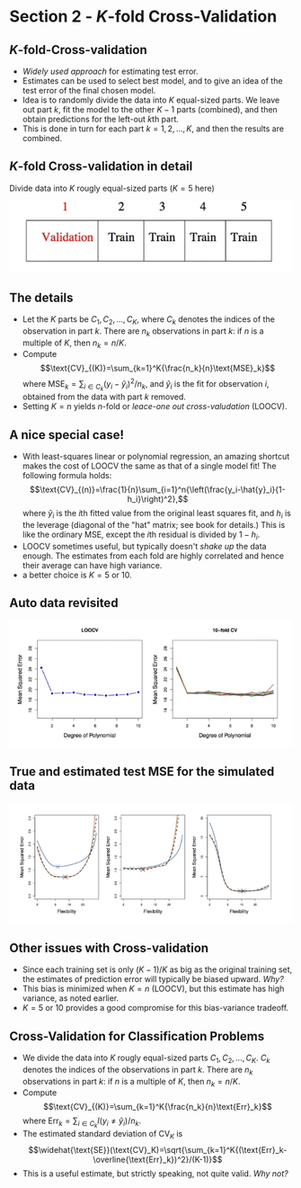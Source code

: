 # Section 2 - $K$-fold Cross-Validation
## $K$-fold-Cross-validation
* _Widely used approach_ for estimating test error.
* Estimates can be used to select best model, and to give an idea of the test error of the final chosen model.
* Idea is to randomly divide the data into $K$ equal-sized parts. We leave out part $k,$ fit the model to the other $K-1$ parts (combined), and then obtain predictions for the left-out $k$th part.
* This is done in turn for each part $k=1,2,\dots,K,$ and then the results are combined.
## $K$-fold Cross-validation in detail
Divide data into $K$ rougly equal-sized parts ($K=5$ here)

![](images/k.png)
## The details
* Let the $K$ parts be $C_1,C_2,\dots,C_K,$ where $C_k$ denotes the indices of the observation in part $k.$ There are $n_k$ observations in part $k:$ if $n$ is a multiple of $K,$ then $n_k=n/K.$
* Compute
$$\text{CV}_{(K)}=\sum_{k=1}^K{\frac{n_k}{n}\text{MSE}_k}$$
where $\text{MSE}_k=\sum_{i\in C_k}{(y_i-\hat{y}_i)^2}/n_k,$ and $\hat{y}_i$ is the fit for observation $i,$ obtained from the data with part $k$ removed.
* Setting $K=n$ yields $n$-fold or _leace-one out cross-valudation_ (LOOCV).
## A nice special case!
* With least-squares linear or polynomial regression, an amazing shortcut makes the cost of LOOCV the same as that of a single model fit! The following formula holds:
$$\text{CV}_{(n)}=\frac{1}{n}\sum_{i=1}^n{\left(\frac{y_i-\hat{y}_i}{1-h_i}\right)^2},$$
where $\hat{y}_i$ is the $i$th fitted value from the original least squares fit, and $h_i$ is the leverage (diagonal of the "hat" matrix; see book for details.) This is like the ordinary MSE, except the $i$th residual is divided by $1-h_i.$
* LOOCV sometimes useful, but typically doesn't _shake up_ the data enough. The estimates from each fold are highly correlated and hence their average can have high variance.
* a better choice is $K=5$ or $10.$
## Auto data revisited
![](images/loocv.png)
## True and estimated test MSE for the simulated data
![](images/sim.png)
## Other issues with Cross-validation
* Since each training set is only $(K-1)/K$ as big as the original training set, the estimates of prediction error will typically be biased upward. _Why?_
* This bias is minimized when $K=n$ (LOOCV), but this estimate has high variance, as noted earlier.
* $K=5$ or $10$ provides a good compromise for this bias-variance tradeoff.
## Cross-Validation for Classification Problems
* We divide the data into $K$ rougly equal-sized parts $C_1,C_2,\dots,C_K.$ $C_k$ denotes the indices of the observations in part $k.$ There are $n_k$ observations in part $k:$ if $n$ is a multiple of $K,$ then $n_k=n/K.$
* Compute
$$\text{CV}_{(K)}=\sum_{k=1}^K{\frac{n_k}{n}\text{Err}_k}$$
where $\text{Err}_k=\sum_{i\in C_k}{I(y_i\ne\hat{y}_i)}/n_k.$
* The estimated standard deviation of $\text{CV}_K$ is
$$\widehat{\text{SE}}(\text{CV}_K)=\sqrt{\sum_{k=1}^K{(\text{Err}_k-\overline{\text{Err}_k})^2}/(K-1)}$$
* This is a useful estimate, but strictly speaking, not quite valid. _Why not?_
